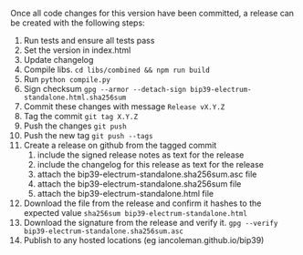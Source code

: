 Once all code changes for this version have been committed, a release can be
created with the following steps:

1. Run tests and ensure all tests pass
1. Set the version in index.html
1. Update changelog
1. Compile libs. `cd libs/combined && npm run build`
1. Run `python compile.py`
1. Sign checksum `gpg --armor --detach-sign bip39-electrum-standalone.html.sha256sum`
1. Commit these changes with message `Release vX.Y.Z`
1. Tag the commit `git tag X.Y.Z`
1. Push the changes `git push`
1. Push the new tag `git push --tags`
1. Create a release on github from the tagged commit
    1. include the signed release notes as text for the release
    1. include the changelog for this release as text for the release
    1. attach the bip39-electrum-standalone.sha256sum.asc file
    1. attach the bip39-electrum-standalone.sha256sum file
    1. attach the bip39-electrum-standalone.html file
1. Download the file from the release and confirm it hashes to the expected value `sha256sum bip39-electrum-standalone.html`
1. Download the signature from the release and verify it. `gpg --verify bip39-electrum-standalone.sha256sum.asc`
1. Publish to any hosted locations (eg iancoleman.github.io/bip39)